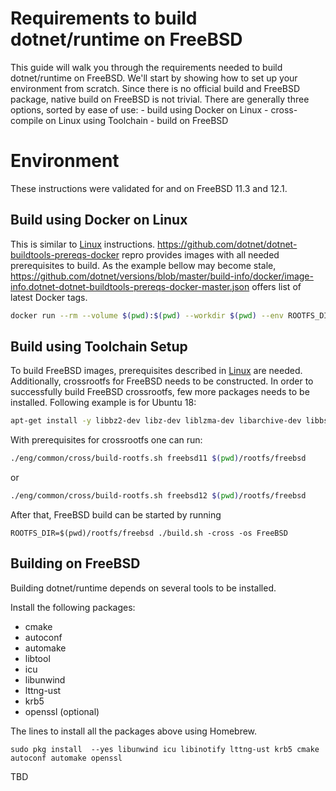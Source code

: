 Requirements to build dotnet/runtime on FreeBSD
=====================

This guide will walk you through the requirements needed to build dotnet/runtime on FreeBSD. We'll start by showing how to set up your environment from scratch.
Since there is no official build and FreeBSD package, native build on FreeBSD is not trivial. There are generally three options, sorted by ease of use:
    - build using Docker on Linux
    - cross-compile on Linux using Toolchain
    - build on FreeBSD


Environment
===========

These instructions were validated for and on FreeBSD 11.3 and 12.1.

Build using Docker on Linux
---------------------------

This is similar to [Linux](linux-requirements.md) instructions. https://github.com/dotnet/dotnet-buildtools-prereqs-docker repro provides images
with all needed prerequisites to build. As the example bellow may become stale, https://github.com/dotnet/versions/blob/master/build-info/docker/image-info.dotnet-dotnet-buildtools-prereqs-docker-master.json offers list of latest Docker tags.

```sh
docker run --rm --volume $(pwd):$(pwd) --workdir $(pwd) --env ROOTFS_DIR=/crossrootfs/x64 -ti mcr.microsoft.com/dotnet-buildtools/prereqs:ubuntu-18.04-cross-freebsd-11-20200430154008-a84b0d2 ./build.sh -cross -FreeBSD
```

Build using Toolchain Setup
---------------------------
To build FreeBSD images, prerequisites described in [Linux](linux-requirements.md) are needed. Additionally, crossrootfs  for FreeBSD needs to be constructed.
In order to successfully build FreeBSD crossrootfs, few more packages needs to be installed. Following example is for Ubuntu 18:
```sh
apt-get install -y libbz2-dev libz-dev liblzma-dev libarchive-dev libbsd-dev
```
With prerequisites for crossrootfs one can run:
```sh
./eng/common/cross/build-rootfs.sh freebsd11 $(pwd)/rootfs/freebsd
```
or
```sh
./eng/common/cross/build-rootfs.sh freebsd12 $(pwd)/rootfs/freebsd
```
After that, FreeBSD build can be started by running
```
ROOTFS_DIR=$(pwd)/rootfs/freebsd ./build.sh -cross -os FreeBSD
```


Building on FreeBSD
-------------------

Building dotnet/runtime depends on several tools to be installed.

Install the following packages:

- cmake
- autoconf
- automake
- libtool
- icu
- libunwind
- lttng-ust
- krb5
- openssl (optional)

The lines to install all the packages above using Homebrew.

```
sudo pkg install  --yes libunwind icu libinotify lttng-ust krb5 cmake autoconf automake openssl
```

TBD

